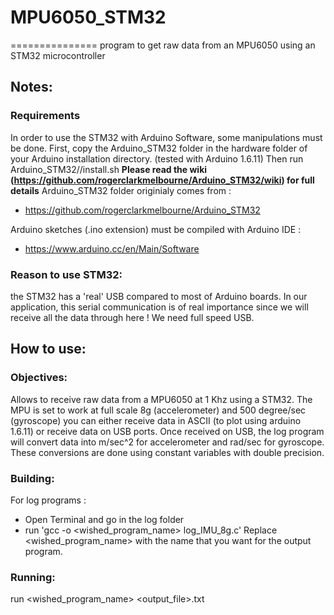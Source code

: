 # MPU6050_STM32
===============
program to get raw data from an MPU6050 using an STM32 microcontroller

## Notes: 
### Requirements

In order to use the STM32 with Arduino Software, some manipulations must be done.
First, copy the Arduino_STM32 folder in the hardware folder of your Arduino installation directory. (tested with Arduino 1.6.11)
Then run Arduino_STM32/<linux version>/install.sh
**Please read the wiki (https://github.com/rogerclarkmelbourne/Arduino_STM32/wiki) for full details**
Arduino_STM32 folder originialy comes from : 
* https://github.com/rogerclarkmelbourne/Arduino_STM32

Arduino sketches (.ino extension) must be compiled with Arduino IDE :
* https://www.arduino.cc/en/Main/Software

### Reason to use STM32:
the STM32 has a 'real' USB compared to most of Arduino boards. In our application, this serial communication is of real importance since we will receive all the data through here ! We need full speed USB.


## How to use:
### Objectives:
Allows to receive raw data from a MPU6050 at 1 Khz using a STM32.
The MPU is set to work at full scale 8g (accelerometer) and 500 degree/sec (gyroscope)
you can either receive data in ASCII (to plot using arduino 1.6.11) or receive data on USB ports.
Once received on USB, the log program will convert data into m/sec^2 for accelerometer and rad/sec for gyroscope. These conversions are done using constant variables with double precision.

### Building:

For log programs :
 - Open Terminal and go in the log folder
 - run 'gcc -o <wished_program_name> log_IMU_8g.c'
Replace <wished_program_name> with the name that you want for the output program.

### Running:
run <wished_program_name> <output_file>.txt
